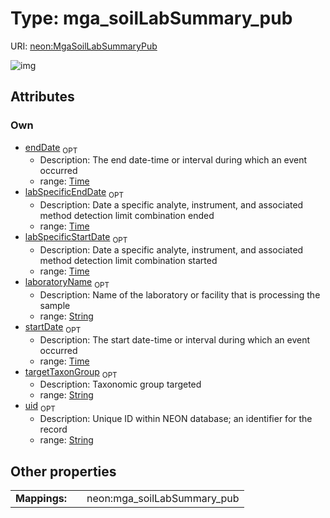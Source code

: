 
# Type: mga_soilLabSummary_pub




URI: [neon:MgaSoilLabSummaryPub](https://data.neonscience.org/MgaSoilLabSummaryPub)


![img](http://yuml.me/diagram/nofunky;dir:TB/class/[MgaSoilLabSummaryPub&#124;uid:string%20%3F;startDate:time%20%3F;endDate:time%20%3F;laboratoryName:string%20%3F;labSpecificStartDate:time%20%3F;labSpecificEndDate:time%20%3F;targetTaxonGroup:string%20%3F])

## Attributes


### Own

 * [endDate](endDate.md)  <sub>OPT</sub>
    * Description: The end date-time or interval during which an event occurred
    * range: [Time](types/Time.md)
 * [labSpecificEndDate](labSpecificEndDate.md)  <sub>OPT</sub>
    * Description: Date a specific analyte, instrument, and associated method detection limit combination ended
    * range: [Time](types/Time.md)
 * [labSpecificStartDate](labSpecificStartDate.md)  <sub>OPT</sub>
    * Description: Date a specific analyte, instrument, and associated method detection limit combination started
    * range: [Time](types/Time.md)
 * [laboratoryName](laboratoryName.md)  <sub>OPT</sub>
    * Description: Name of the laboratory or facility that is processing the sample
    * range: [String](types/String.md)
 * [startDate](startDate.md)  <sub>OPT</sub>
    * Description: The start date-time or interval during which an event occurred
    * range: [Time](types/Time.md)
 * [targetTaxonGroup](targetTaxonGroup.md)  <sub>OPT</sub>
    * Description: Taxonomic group targeted
    * range: [String](types/String.md)
 * [uid](uid.md)  <sub>OPT</sub>
    * Description: Unique ID within NEON database; an identifier for the record
    * range: [String](types/String.md)

## Other properties

|  |  |  |
| --- | --- | --- |
| **Mappings:** | | neon:mga_soilLabSummary_pub |

